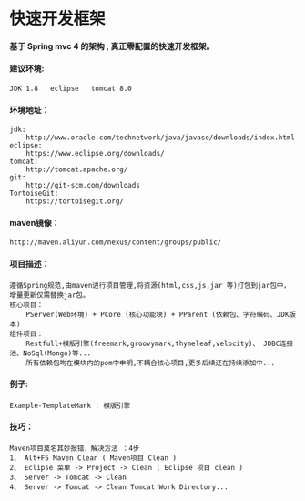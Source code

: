 # 快速开发框架
#### 基于 Spring mvc 4 的架构 , 真正零配置的快速开发框架。

#### 建议环境: 
    JDK 1.8   eclipse   tomcat 8.0 

#### 环境地址：
    jdk: 
        http://www.oracle.com/technetwork/java/javase/downloads/index.html
    eclipse:
        https://www.eclipse.org/downloads/
    tomcat:
        http://tomcat.apache.org/
    git:
        http://git-scm.com/downloads
    TortoiseGit:
        https://tortoisegit.org/
        
        
#### maven镜像：
    http://maven.aliyun.com/nexus/content/groups/public/


#### 项目描述：
    遵循Spring规范,由maven进行项目管理,将资源(html,css,js,jar 等)打包到jar包中，增量更新仅需替换jar包。
    核心项目：
        PServer(Web环境) + PCore (核心功能块) + PParent (依赖包、字符编码、JDK版本) 
    组件项目：
        Restfull+模版引擎(freemark,groovymark,thymeleaf,velocity)、 JDBC连接池、NoSql(Mongo)等...      
        所有依赖包均在模块内的pom中申明,不耦合核心项目,更多后续还在持续添加中...

#### 例子:
    Example-TemplateMark : 模版引擎
    
#### 技巧：
    Maven项目莫名其妙报错，解决方法 ：4步 
    1、 Alt+F5 Maven Clean ( Maven项目 Clean )
    2、 Eclipse 菜单 -> Project -> Clean ( Eclipse 项目 clean )
    3、 Server -> Tomcat -> Clean 
    4、 Server -> Tomcat -> Clean Tomcat Work Directory...


